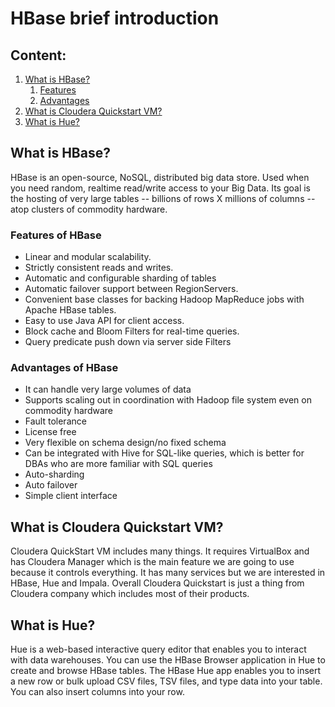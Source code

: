 # HBase brief introduction

## Content:
1. [What is HBase?](#what-is-hbase)
   1. [Features](#features-of-hbase)
   2. [Advantages](#advantages-of-hbase)
2. [What is Cloudera Quickstart VM?](#what-is-cloudera-quickstart-vm)
3. [What is Hue?](#what-is-hue)

## What is HBase?
HBase is an open-source, NoSQL, distributed big data store. Used when you need random, realtime read/write access to your Big Data. Its goal is the hosting of very large tables -- billions of rows X millions of columns -- atop clusters of commodity hardware.

### Features of HBase
- Linear and modular scalability.
- Strictly consistent reads and writes.
- Automatic and configurable sharding of tables
- Automatic failover support between RegionServers.
- Convenient base classes for backing Hadoop MapReduce jobs with Apache HBase tables.
- Easy to use Java API for client access.
- Block cache and Bloom Filters for real-time queries.
- Query predicate push down via server side Filters

### Advantages of HBase
- It can handle very large volumes of data
- Supports scaling out in coordination with Hadoop file system even on commodity hardware
- Fault tolerance
- License free
- Very flexible on schema design/no fixed schema
- Can be integrated with Hive for SQL-like queries, which is better for DBAs who are more familiar with SQL queries
- Auto-sharding
- Auto failover
- Simple client interface

## What is Cloudera Quickstart VM?
Cloudera QuickStart VM includes many things. It requires VirtualBox and has Cloudera Manager which is the main feature we are going to use because it controls everything. It has many services but we are interested in HBase, Hue and Impala. Overall Cloudera Quickstart is just a thing from Cloudera company which includes most of their products.

## What is Hue?
Hue is a web-based interactive query editor that enables you to interact with data warehouses. You can use the HBase Browser application in Hue to create and browse HBase tables.
The HBase Hue app enables you to insert a new row or bulk upload CSV files, TSV files, and type data into your table. You can also insert columns into your row.
